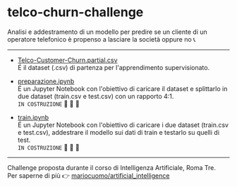 # telco-churn-challenge
Analisi e addestramento di un modello per predire se un cliente di un operatore telefonico è propenso a lasciare la società oppure no :telephone_receiver:

---

* [Telco-Customer-Churn.partial.csv]()<br>
É il dataset (.csv) di partenza per l'apprendimento supervisionato.<br>

* [preparazione.ipynb]()<br>
É un Jupyter Notebook con l'obiettivo di caricare il dataset e splittarlo in due dataset (train.csv e test.csv) con un rapporto 4:1.<br>
`IN COSTRUZIONE` :thought_balloon: :brain: :thought_balloon:

* [train.ipynb]()<br>
É un Jupyter Notebook con l'obiettivo di caricare i due dataset (train.csv e test.csv), addestrare il modello sui dati di train e testarlo su quelli di test.<br>
`IN COSTRUZIONE` :thought_balloon: :brain: :thought_balloon:

---

Challenge proposta durante il corso di Intelligenza Artificiale, Roma Tre.<br>
Per saperne di più :point_right: [mariocuomo/artificial_intelligence](https://github.com/mariocuomo/artificial_intelligence)
